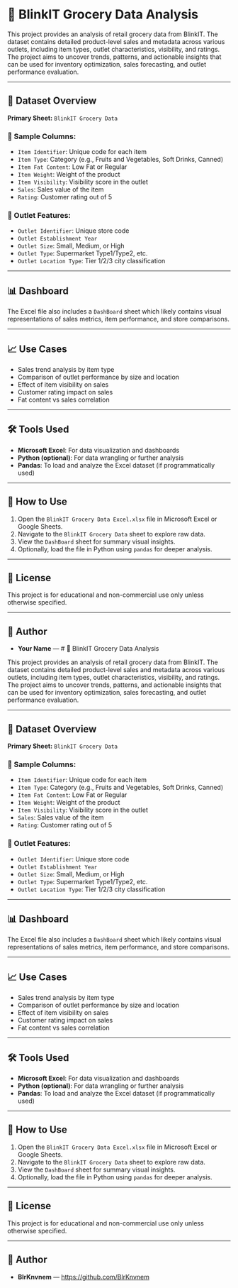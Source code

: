 # 🛒 BlinkIT Grocery Data Analysis

This project provides an analysis of retail grocery data from BlinkIT. The dataset contains detailed product-level sales and metadata across various outlets, including item types, outlet characteristics, visibility, and ratings. The project aims to uncover trends, patterns, and actionable insights that can be used for inventory optimization, sales forecasting, and outlet performance evaluation.

---

## 📁 Dataset Overview

**Primary Sheet:** `BlinkIT Grocery Data`

### 🔢 Sample Columns:
- `Item Identifier`: Unique code for each item
- `Item Type`: Category (e.g., Fruits and Vegetables, Soft Drinks, Canned)
- `Item Fat Content`: Low Fat or Regular
- `Item Weight`: Weight of the product
- `Item Visibility`: Visibility score in the outlet
- `Sales`: Sales value of the item
- `Rating`: Customer rating out of 5

### 🏪 Outlet Features:
- `Outlet Identifier`: Unique store code
- `Outlet Establishment Year`
- `Outlet Size`: Small, Medium, or High
- `Outlet Type`: Supermarket Type1/Type2, etc.
- `Outlet Location Type`: Tier 1/2/3 city classification

---

## 📊 Dashboard

The Excel file also includes a `DashBoard` sheet which likely contains visual representations of sales metrics, item performance, and store comparisons.

---

## 📈 Use Cases

- Sales trend analysis by item type
- Comparison of outlet performance by size and location
- Effect of item visibility on sales
- Customer rating impact on sales
- Fat content vs sales correlation

---

## 🛠️ Tools Used

- **Microsoft Excel**: For data visualization and dashboards
- **Python (optional)**: For data wrangling or further analysis
- **Pandas**: To load and analyze the Excel dataset (if programmatically used)

---

## 📌 How to Use

1. Open the `BlinkIT Grocery Data Excel.xlsx` file in Microsoft Excel or Google Sheets.
2. Navigate to the `BlinkIT Grocery Data` sheet to explore raw data.
3. View the `DashBoard` sheet for summary visual insights.
4. Optionally, load the file in Python using `pandas` for deeper analysis.

---

## 📜 License

This project is for educational and non-commercial use only unless otherwise specified.

---

## 👤 Author

- **Your Name** — # 🛒 BlinkIT Grocery Data Analysis

This project provides an analysis of retail grocery data from BlinkIT. The dataset contains detailed product-level sales and metadata across various outlets, including item types, outlet characteristics, visibility, and ratings. The project aims to uncover trends, patterns, and actionable insights that can be used for inventory optimization, sales forecasting, and outlet performance evaluation.

---

## 📁 Dataset Overview

**Primary Sheet:** `BlinkIT Grocery Data`

### 🔢 Sample Columns:
- `Item Identifier`: Unique code for each item
- `Item Type`: Category (e.g., Fruits and Vegetables, Soft Drinks, Canned)
- `Item Fat Content`: Low Fat or Regular
- `Item Weight`: Weight of the product
- `Item Visibility`: Visibility score in the outlet
- `Sales`: Sales value of the item
- `Rating`: Customer rating out of 5

### 🏪 Outlet Features:
- `Outlet Identifier`: Unique store code
- `Outlet Establishment Year`
- `Outlet Size`: Small, Medium, or High
- `Outlet Type`: Supermarket Type1/Type2, etc.
- `Outlet Location Type`: Tier 1/2/3 city classification

---

## 📊 Dashboard

The Excel file also includes a `DashBoard` sheet which likely contains visual representations of sales metrics, item performance, and store comparisons.

---

## 📈 Use Cases

- Sales trend analysis by item type
- Comparison of outlet performance by size and location
- Effect of item visibility on sales
- Customer rating impact on sales
- Fat content vs sales correlation

---

## 🛠️ Tools Used

- **Microsoft Excel**: For data visualization and dashboards
- **Python (optional)**: For data wrangling or further analysis
- **Pandas**: To load and analyze the Excel dataset (if programmatically used)

---

## 📌 How to Use

1. Open the `BlinkIT Grocery Data Excel.xlsx` file in Microsoft Excel or Google Sheets.
2. Navigate to the `BlinkIT Grocery Data` sheet to explore raw data.
3. View the `DashBoard` sheet for summary visual insights.
4. Optionally, load the file in Python using `pandas` for deeper analysis.

---

## 📜 License

This project is for educational and non-commercial use only unless otherwise specified.

---

## 👤 Author

- **BlrKnvnem** — https://github.com/BlrKnvnem

